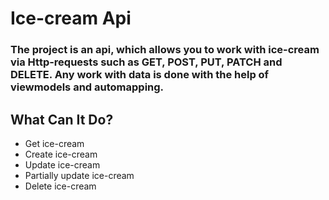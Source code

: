 # Ice-cream Api

### The project is an api, which allows you to work with ice-cream via Http-requests such as GET, POST, PUT, PATCH and DELETE. Any work with data is done with the help of viewmodels and automapping.

## What Can It Do?
* Get ice-cream
* Create ice-cream
* Update ice-cream
* Partially update ice-cream
* Delete ice-cream
